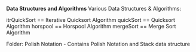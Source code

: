 **Data Structures and Algorithms**
Various Data Structures & Algorithms:

itrQuickSort == Iterative Quicksort Algorithm
quickSort == Quicksort Algorithm
horspool == Horspool Algorithm
mergeSort == Merge Sort Algorithm

Folder:
Polish Notation - Contains Polish Notation and Stack data structure
